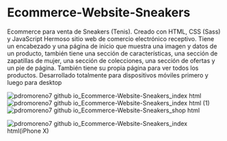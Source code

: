 # Ecommerce-Website-Sneakers
Ecommerce para venta de Sneakers (Tenis). Creado con HTML, CSS (Sass) y JavaScript 
Hermoso sitio web de comercio electrónico receptivo. Tiene un encabezado y una página de inicio que muestra una imagen y datos de un producto, también tiene una sección de características, una sección de zapatillas de mujer, una sección de colecciones, una sección de ofertas y un pie de página. También tiene su propia página para ver todos los productos. Desarrollado totalmente para dispositivos móviles primero y luego para desktop

![pdromoreno7 github io_Ecommerce-Website-Sneakers_index html](https://user-images.githubusercontent.com/72107810/125204720-49476000-e244-11eb-8a7b-255fa0432be9.png)
![pdromoreno7 github io_Ecommerce-Website-Sneakers_index html (1)](https://user-images.githubusercontent.com/72107810/125204724-4fd5d780-e244-11eb-9f56-e57c3fc4f91b.png)
![pdromoreno7 github io_Ecommerce-Website-Sneakers_shop html](https://user-images.githubusercontent.com/72107810/125204745-6c720f80-e244-11eb-8c81-ad135297be24.png)

![pdromoreno7 github io_Ecommerce-Website-Sneakers_index html(iPhone X)](https://user-images.githubusercontent.com/72107810/125204730-55332200-e244-11eb-85b7-1187b277b492.png)

